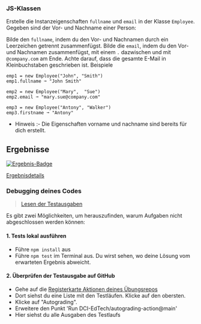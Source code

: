 ### JS-Klassen

Erstelle die Instanzeigenschaften `fullname` und `email` in der Klasse `Employee`. Gegeben sind der Vor- und Nachname einer Person:

Bilde den `fullname`, indem du den Vor- und Nachnamen durch ein Leerzeichen getrennt zusammenfügst.
Bilde die `email`, indem du den Vor- und Nachnamen zusammenfügst, mit einem `.` dazwischen und mit `@company.com` am Ende. Achte darauf, dass die gesamte E-Mail in Kleinbuchstaben geschrieben ist.
Beispiele

```
emp1 = new Employee("John", "Smith")
emp1.fullname ➞ "John Smith"

emp2 = new Employee("Mary",  "Sue")
emp2.email ➞ "mary.sue@company.com"

emp3 = new Employee("Antony", "Walker")
emp3.firstname ➞ "Antony"

```
* Hinweis :- Die Eigenschaften vorname und nachname sind bereits für dich erstellt.

[//]: # (autograding info start)
## Ergebnisse
  [![Ergebnis-Badge](../../blob/badges/.github/badges/autograding/badge.svg)](https://github.com/DigitalCareerInstitute/PB-Classes-Exercise-1/actions)
  
  [Ergebnisdetails](https://github.com/DigitalCareerInstitute/PB-Classes-Exercise-1/actions)
  
  ### Debugging deines Codes
  > [Lesen der Testausgaben](https://github.com/DCI-EdTech/autograding-setup/wiki/Reading-test-outputs)
  
  Es gibt zwei Möglichkeiten, um herauszufinden, warum Aufgaben nicht abgeschlossen werden können:
  #### 1. Tests lokal ausführen
  - Führe `npm install` aus
  - Führe `npm test` im Terminal aus. Du wirst sehen, wo deine Lösung vom erwarteten Ergebnis abweicht.
  
  #### 2. Überprüfen der Testausgabe auf GitHub
  - Gehe auf die [Registerkarte Aktionen deines Übungsrepos](https://github.com/DigitalCareerInstitute/PB-Classes-Exercise-1/actions)
  - Dort siehst du eine Liste mit den Testläufen. Klicke auf den obersten.
  - Klicke auf "Autograding".
  - Erweitere den Punkt 'Run DCI-EdTech/autograding-action@main'
  - Hier siehst du alle Ausgaben des Testlaufs

[//]: # (autograding info end)
